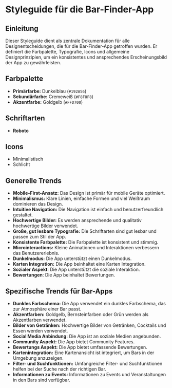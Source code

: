 # Styleguide für die Bar-Finder-App

## Einleitung

Dieser Styleguide dient als zentrale Dokumentation für alle Designentscheidungen, die für die Bar-Finder-App getroffen wurden. Er definiert die Farbpalette, Typografie, Icons und allgemeine Designprinzipien, um ein konsistentes und ansprechendes Erscheinungsbild der App zu gewährleisten.

## Farbpalette

*   **Primärfarbe:** Dunkelblau (`#192A56`)
*   **Sekundärfarbe:** Cremeweiß (`#F8F8F8`)
*   **Akzentfarbe:** Goldgelb (`#FFD700`)

## Schriftarten

*   **Roboto**

## Icons

*   Minimalistisch
*   Schlicht

## Generelle Trends

*   **Mobile-First-Ansatz:** Das Design ist primär für mobile Geräte optimiert.
*   **Minimalismus:** Klare Linien, einfache Formen und viel Weißraum dominieren das Design.
*   **Intuitive Navigation:** Die Navigation ist einfach und benutzerfreundlich gestaltet.
*   **Hochwertige Bilder:** Es werden ansprechende und qualitativ hochwertige Bilder verwendet.
*   **Große, gut lesbare Typografie:** Die Schriftarten sind gut lesbar und passen zum Stil der App.
*   **Konsistente Farbpalette:** Die Farbpalette ist konsistent und stimmig.
*   **Microinteractions:** Kleine Animationen und Interaktionen verbessern das Benutzererlebnis.
*   **Dunkelmodus:** Die App unterstützt einen Dunkelmodus.
*   **Karten Integration:** Die App beinhaltet eine Karten Integration.
* **Sozialer Aspekt**: Die App unterstützt die soziale Interaktion.
* **Bewertungen**: Die App beinhaltet Bewertungen.

## Spezifische Trends für Bar-Apps

*   **Dunkles Farbschema:** Die App verwendet ein dunkles Farbschema, das zur Atmosphäre einer Bar passt.
*   **Akzentfarben:** Goldgelb, Bernsteinfarben oder Grün werden als Akzentfarben verwendet.
*   **Bilder von Getränken:** Hochwertige Bilder von Getränken, Cocktails und Essen werden verwendet.
*   **Social Media Anbindung:** Die App ist an soziale Medien angebunden.
*   **Community Aspekt:** Die App bietet Community Features.
*   **Bewertungs Aspekt:** Die App bietet umfassende Bewertungen.
*   **Kartenintegration:** Eine Kartenansicht ist integriert, um Bars in der Umgebung anzuzeigen.
*   **Filter- und Suchfunktionen:** Umfangreiche Filter- und Suchfunktionen helfen bei der Suche nach der richtigen Bar.
*   **Informationen zu Events:** Informationen zu Events und Veranstaltungen in den Bars sind verfügbar.
